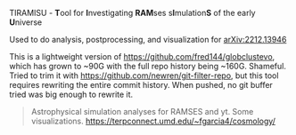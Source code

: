 TIRAMISU - **T**ool for **I**nvestigating **RAM**ses s**I**mulation**S** of the early **U**niverse 

Used to do analysis, postprocessing, and visualization for [arXiv:2212.13946](https://ui.adsabs.harvard.edu/abs/2022arXiv221213946G/abstract)

This is a lightweight version of https://github.com/fred144/globclustevo, which has grown to ~90G with the full repo history being ~160G. Shameful. 
Tried to trim it with https://github.com/newren/git-filter-repo, but this tool requires rewriting the entire commit history. When pushed, no git buffer tried was big enough to rewrite it. 





>Astrophysical simulation analyses for RAMSES and yt.
>Some visualizations.
>https://terpconnect.umd.edu/~fgarcia4/cosmology/
